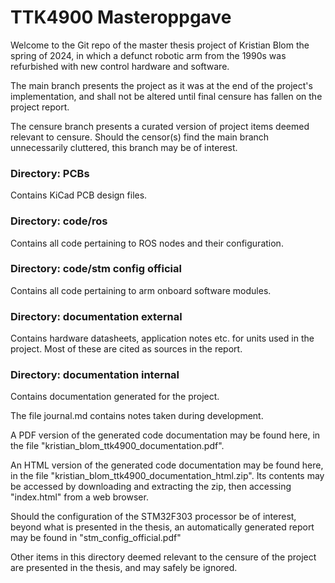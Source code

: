 # TTK4900 Masteroppgave

Welcome to the Git repo of the master thesis project of Kristian Blom the spring of 2024, in which a defunct robotic arm from the 1990s was refurbished with new control hardware and software.

The main branch presents the project as it was at the end of the project's implementation, and shall not be altered until final censure has fallen on the project report.


The censure branch presents a curated version of project items deemed relevant to censure. Should the censor(s) find the main branch unnecessarily cluttered, this branch may be of interest.

### Directory: PCBs
Contains KiCad PCB design files.

### Directory: code/ros
Contains all code pertaining to ROS nodes and their configuration.

### Directory: code/stm config official
Contains all code pertaining to arm onboard software modules.

### Directory: documentation external
Contains hardware datasheets, application notes etc. for units used in the project. Most of these are cited as sources in the report.

### Directory: documentation internal
Contains documentation generated for the project.

The file journal.md contains notes taken during development.

A PDF version of the generated code documentation may be found here, in the file "kristian\_blom\_ttk4900\_documentation.pdf".

An HTML version of the generated code documentation may be found here, in the file "kristian\_blom\_ttk4900\_documentation\_html.zip". Its contents may be accessed by downloading and extracting the zip, then accessing "index.html" from a web browser.

Should the configuration of the STM32F303 processor be of interest, beyond what is presented in the thesis, an automatically generated report may be found in "stm\_config\_official.pdf"

Other items in this directory deemed relevant to the censure of the project are presented in the thesis, and may safely be ignored.
